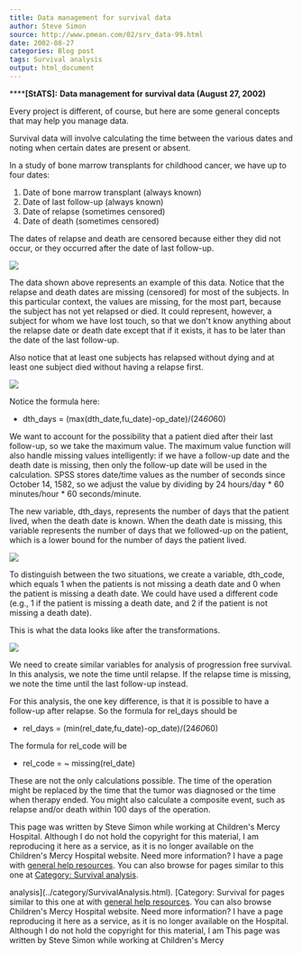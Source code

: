 ```yaml
---
title: Data management for survival data
author: Steve Simon
source: http://www.pmean.com/02/srv_data-99.html
date: 2002-08-27
categories: Blog post
tags: Survival analysis
output: html_document
---
```

******[StATS]:** **Data management for survival data
(August 27, 2002)**

Every project is different, of course, but here are some general
concepts that may help you manage data.

Survival data will involve calculating the time between the various
dates and noting when certain dates are present or absent.

In a study of bone marrow transplants for childhood cancer, we have up
to four dates:

1.  Date of bone marrow transplant (always known)
2.  Date of last follow-up (always known)
3.  Date of relapse (sometimes censored)
4.  Date of death (sometimes censored)

The dates of relapse and death are censored because either they did
not occur, or they occurred after the date of last follow-up.

![](http://www.pmean.com/images/images/02/srv_data-9901.gif)

The data shown above represents an example of this data. Notice that
the relapse and death dates are missing (censored) for most of the
subjects. In this particular context, the values are missing, for the
most part, because the subject has not yet relapsed or died. It could
represent, however, a subject for whom we have lost touch, so that we
don't know anything about the relapse date or death date except that
if it exists, it has to be later than the date of the last follow-up.

Also notice that at least one subjects has relapsed without dying and
at least one subject died without having a relapse first.

![](http://www.pmean.com/images/images/02/srv_data-9902.gif)

Notice the formula here:

-   dth_days = (max(dth_date,fu_date)-op_date)/(24*60*60)

We want to account for the possibility that a patient died after their
last follow-up, so we take the maximum value. The maximum value
function will also handle missing values intelligently: if we have a
follow-up date and the death date is missing, then only the follow-up
date will be used in the calculation. SPSS stores date/time values as
the number of seconds since October 14, 1582, so we adjust the value
by dividing by 24 hours/day * 60 minutes/hour * 60 seconds/minute.

The new variable, dth_days, represents the number of days that the
patient lived, when the death date is known. When the death date is
missing, this variable represents the number of days that we
followed-up on the patient, which is a lower bound for the number of
days the patient lived.

![](http://www.pmean.com/images/images/02/srv_data-9903.gif)

To distinguish between the two situations, we create a variable,
dth_code, which equals 1 when the patients is not missing a death
date and 0 when the patient is missing a death date. We could have
used a different code (e.g., 1 if the patient is missing a death date,
and 2 if the patient is not missing a death date).

This is what the data looks like after the transformations.

![](http://www.pmean.com/images/images/02/srv_data-9904.gif)

We need to create similar variables for analysis of progression free
survival. In this analysis, we note the time until relapse. If the
relapse time is missing, we note the time until the last follow-up
instead.

For this analysis, the one key difference, is that it is possible to
have a follow-up after relapse. So the formula for rel_days should be

-   rel_days = (min(rel_date,fu_date)-op_date)/(24*60*60)

The formula for rel_code will be

-   rel_code = ~ missing(rel_date)

These are not the only calculations possible. The time of the
operation might be replaced by the time that the tumor was diagnosed
or the time when therapy ended. You might also calculate a composite
event, such as relapse and/or death within 100 days of the operation.

This page was written by Steve Simon while working at Children's Mercy
Hospital. Although I do not hold the copyright for this material, I am
reproducing it here as a service, as it is no longer available on the
Children's Mercy Hospital website. Need more information? I have a page
with [general help resources](../GeneralHelp.html). You can also browse
for pages similar to this one at
[](../category/WritingResearchPapers.html)[Category: Survival
analysis](../category/SurvivalAnalysis.html).
<!---More--->
analysis](../category/SurvivalAnalysis.html).
[](../category/WritingResearchPapers.html)[Category: Survival
for pages similar to this one at
with [general help resources](../GeneralHelp.html). You can also browse
Children's Mercy Hospital website. Need more information? I have a page
reproducing it here as a service, as it is no longer available on the
Hospital. Although I do not hold the copyright for this material, I am
This page was written by Steve Simon while working at Children's Mercy

<!---Do not use
******[StATS]:** **Data management for survival data
This page was written by Steve Simon while working at Children's Mercy
Hospital. Although I do not hold the copyright for this material, I am
reproducing it here as a service, as it is no longer available on the
Children's Mercy Hospital website. Need more information? I have a page
with [general help resources](../GeneralHelp.html). You can also browse
for pages similar to this one at
[](../category/WritingResearchPapers.html)[Category: Survival
analysis](../category/SurvivalAnalysis.html).
--->

